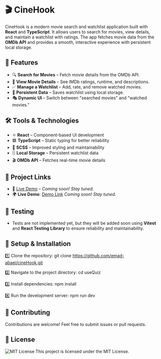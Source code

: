 # 🎬 CineHook

CineHook is a modern movie search and watchlist application built with **React** and **TypeScript**. It allows users to search for movies, view details, and maintain a watchlist with ratings. The app fetches movie data from the **OMDb API** and provides a smooth, interactive experience with persistent local storage.

## 🚀 Features

- 🔍 **Search for Movies** – Fetch movie details from the OMDb API.
- 📄 **View Movie Details** – See IMDb ratings, runtime, and descriptions.
- ✅ **Manage a Watchlist** – Add, rate, and remove watched movies.
- 💾 **Persistent Data** – Saves watchlist using local storage.
- 🎭 **Dynamic UI** – Switch between "searched movies" and "watched movies."

## 🛠️ Tools & Technologies

- ⚛️ **React** – Component-based UI development
- 🟦 **TypeScript** – Static typing for better reliability
- 🎨 **SCSS** – Improved styling and maintainability
- 🗄 **Local Storage** – Persistent watchlist data
- 🎬 **OMDb API** – Fetches real-time movie details

## 🔗 Project Links

- 🔗 [Live Demo](#) – _Coming soon! Stay tuned._
- 🌍 **Live Demo**: [Demo Link](#) _Coming soon! Stay tuned._

## 🧪 Testing

- Tests are not implemented yet, but they will be added soon using **Vitest** and **React Testing Library** to ensure reliability and maintainability.

## 📂 Setup & Installation

1️⃣ Clone the repository:
git clone https://github.com/emad-abaei/cineHook.git

2️⃣ Navigate to the project directory:
cd useQuiz

3️⃣ Install dependencies:
npm install

4️⃣ Run the development server:
npm run dev

## 📩 Contributing

Contributions are welcome! Feel free to submit issues or pull requests.

## 📜 License

![MIT License](https://img.shields.io/badge/License-MIT-blue.svg)
This project is licensed under the MIT License.
